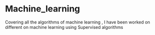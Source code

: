# Machine_learning
Covering all the algorithms of machine learning ,  I have been worked on different on machine learning using Supervised algorithms
